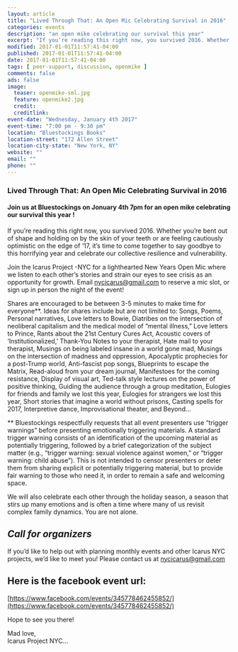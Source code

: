 ```yaml
---
layout: article
title: "Lived Through That: An Open Mic Celebrating Survival in 2016"
categories: events
description: "an open mike celebrating our survival this year"
excerpt: "If you’re reading this right now, you survived 2016. Whether you’re bent out of shape and holding on by the skin of your teeth or are feeling cautiously optimistic on the edge of  ‘17, it’s time to come together to say goodbye to this horrifying year and celebrate our collective resilience and vulnerability."
modified: 2017-01-01T11:57:41-04:00
published: 2017-01-01T11:57:41-04:00
date: 2017-01-01T11:57:41-04:00
tags: [ peer-support, discussion, openmike ]
comments: false
ads: false
image:
  teaser: openmike-sml.jpg
  feature: openmike2.jpg
  credit: 
  creditlink: 
event-date: "Wednesday, January 4th 2017"
event-time: "7:00 pm - 9:30 pm"
location: "Bluestockings Books"
location-street: "172 Allen Street"
location-city-state: "New York, NY"
website: ""
email: ""
phone: ""
---
```

### Lived Through That: An Open Mic Celebrating Survival in 2016 

#### Join us at Bluestockings on Jonuary 4th 7pm for an open mike celebrating our survival this year !

If you’re reading this right now, you survived 2016. Whether you’re bent out of shape and holding on by the skin of your teeth or are feeling cautiously optimistic on the edge of  ‘17, it’s time to come together to say goodbye to this horrifying year and celebrate our collective resilience and vulnerability. 

Join the Icarus Project -NYC for a lighthearted New Years Open Mic where we listen to each other’s stories and strain our eyes to see crisis as an opportunity for growth. 
Email nycicarus@gmail.com to reserve a mic slot, or sign up in person the night of the event! 

Shares are encouraged to be between 3-5 minutes to make time for everyone**. Ideas for shares include but are not limited to: Songs, Poems, Personal narratives, Love letters to Bowie, Diatribes on the intersection of neoliberal capitalism and the medical model of “mental illness,” Love letters to Prince, Rants about the 21st Century Cures Act, Acoustic covers of  ‘Institutionalized,’ Thank-You Notes to your therapist, Hate mail to your therapist, Musings on being labeled insane in a world gone mad, Musings on the intersection of madness and oppression, Apocalyptic prophecies for a post-Trump world, Anti-fascist pop songs, Blueprints to escape the Matrix, Read-aloud from your dream journal, Manifestoes for the coming resistance, Display of visual art,  Ted-talk style lectures on the power of positive thinking, Guiding the audience through a group meditation, Eulogies for friends and family we lost this year, Eulogies for strangers we lost this year, Short stories that imagine a world without prisons, Casting spells for 2017, Interpretive dance, Improvisational theater, and Beyond...

** Bluestockings respectfully requests that all event presenters use “trigger warnings” before presenting emotionally triggering materials. A standard trigger warning consists of an identification of the upcoming material as potentially triggering, followed by a brief categorization of the subject matter (e.g., “trigger warning: sexual violence against women,” or “trigger warning: child abuse”). This is not intended to censor presenters or deter them from sharing explicit or potentially triggering material, but to provide fair warning to those who need it, in order to remain a safe and welcoming space.


We will also celebrate each other through the holiday season, a season that stirs up many emotions and is often a time where many of us revisit complex family dynamics. You are not alone.


## *Call for organizers*

If you’d like to help out with planning monthly events and other Icarus NYC projects, we’d like to meet you! Please contact us at nycicarus@gmail.com

## Here is the facebook event url:
[https://www.facebook.com/events/345778462455852/](https://www.facebook.com/events/345778462455852/)

Hope to see you there!<br>

Mad love,<br>
Icarus Project NYC…<br>






